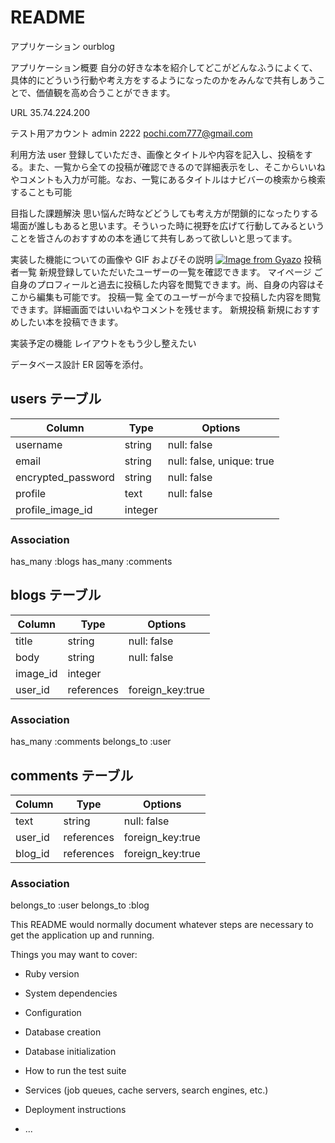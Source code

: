 # README

アプリケーション ourblog

アプリケーション概要 自分の好きな本を紹介してどこがどんなふうによくて、具体的にどういう行動や考え方をするようになったのかをみんなで共有しあうことで、価値観を高め合うことができます。

URL 35.74.224.200

テスト用アカウント admin 2222 pochi.com777@gmail.com

利用方法 user 登録していただき、画像とタイトルや内容を記入し、投稿をする。また、一覧から全ての投稿が確認できるので詳細表示をし、そこからいいねやコメントも入力が可能。なお、一覧にあるタイトルはナビバーの検索から検索することも可能

目指した課題解決 思い悩んだ時などどうしても考え方が閉鎖的になったりする場面が誰しもあると思います。そういった時に視野を広げて行動してみるということを皆さんのおすすめの本を通じて共有しあって欲しいと思ってます。

実装した機能についての画像や GIF およびその説明 [![Image from Gyazo](https://i.gyazo.com/6a13514c5d33d770b682bf7709f8c515.jpg)](https://gyazo.com/6a13514c5d33d770b682bf7709f8c515)
投稿者一覧 新規登録していただいたユーザーの一覧を確認できます。
マイページ ご自身のプロフィールと過去に投稿した内容を閲覧できます。尚、自身の内容はそこから編集も可能です。
投稿一覧 全てのユーザーが今まで投稿した内容を閲覧できます。詳細画面ではいいねやコメントを残せます。
新規投稿 新規におすすめしたい本を投稿できます。

実装予定の機能 レイアウトをもう少し整えたい

データベース設計 ER 図等を添付。

## users テーブル

| Column             | Type    | Options 　                |
| ------------------ | ------- | ------------------------- |
| username           | string  | null: false 　            |
| email              | string  | null: false, unique: true |
| encrypted_password | string  | null: false 　            |
| profile            | text    | null: false 　            |
| profile_image_id   | integer | 　                        |

### Association

has_many :blogs
has_many :comments

## blogs テーブル

| Column   | Type       | Options 　       |
| -------- | ---------- | ---------------- |
| title    | string     | null: false 　   |
| body     | string     | null: false      |
| image_id | integer    |                  |
| user_id  | references | foreign_key:true |

### Association

has_many :comments
belongs_to :user

## comments テーブル

| Column  | Type       | Options 　       |
| ------- | ---------- | ---------------- |
| text    | string     | null: false 　   |
| user_id | references | foreign_key:true |
| blog_id | references | foreign_key:true |

### Association

belongs_to :user
belongs_to :blog

This README would normally document whatever steps are necessary to get the
application up and running.

Things you may want to cover:

- Ruby version

- System dependencies

- Configuration

- Database creation

- Database initialization

- How to run the test suite

- Services (job queues, cache servers, search engines, etc.)

- Deployment instructions

- ...
